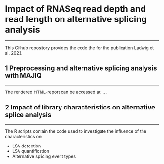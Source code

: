 # Impact of RNASeq read depth and read length on alternative splicing analysis
****
This Github repository provides the code the for the publication Ladwig et al. 2023.

## 1 Preprocessing and alternative splicing analysis with MAJIQ
****

The rendered HTML-report can be accessed at ... .

## 2 Impact of library characteristics on alternative splice analysis
****
The R scripts contain the code used to investigate the influence of the characteristics on: 
- LSV detection
- LSV quantification
- Alternative splicing event types



